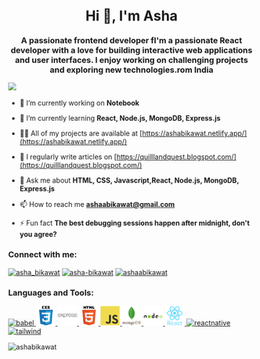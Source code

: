  <h1 align="center">Hi 👋, I'm Asha</h1>

<h3 align="center">A passionate frontend developer fI'm a passionate React developer with a love for building interactive web applications and user interfaces. I enjoy working on challenging projects and exploring new technologies.rom India</h3>

<img src = "https://media.licdn.com/dms/image/D4D16AQFHh24mXnMKBQ/profile-displaybackgroundimage-shrink_350_1400/0/1687498448704?e=1696464000&v=beta&t=Sw5WnyQIE6LgwzklJIzgzDFkmPeGA4NE8yXIO6GzMc0">

- 🔭 I’m currently working on **Notebook**

- 🌱 I’m currently learning **React, Node.js, MongoDB, Express.js**

- 👨‍💻 All of my projects are available at [https://ashabikawat.netlify.app/](https://ashabikawat.netlify.app/)

- 📝 I regularly write articles on [https://quilllandquest.blogspot.com/](https://quilllandquest.blogspot.com/)

- 💬 Ask me about **HTML, CSS, Javascript,React, Node.js, MongoDB, Express.js**

- 📫 How to reach me **ashaabikawat@gmail.com**

- ⚡ Fun fact **The best debugging sessions happen after midnight, don't you agree?**

<h3 align="left">Connect with me:</h3>
<p align="left">
<a href="https://twitter.com/asha_bikawat" target="blank"><img align="center" src="https://raw.githubusercontent.com/rahuldkjain/github-profile-readme-generator/master/src/images/icons/Social/twitter.svg" alt="asha_bikawat" height="30" width="40" /></a>
<a href="https://linkedin.com/in/asha-bikawat" target="blank"><img align="center" src="https://raw.githubusercontent.com/rahuldkjain/github-profile-readme-generator/master/src/images/icons/Social/linked-in-alt.svg" alt="asha-bikawat" height="30" width="40" /></a>
<a href="https://fb.com/ashaabikawat" target="blank"><img align="center" src="https://raw.githubusercontent.com/rahuldkjain/github-profile-readme-generator/master/src/images/icons/Social/facebook.svg" alt="ashaabikawat" height="30" width="40" /></a>
</p>

<h3 align="left">Languages and Tools:</h3>
<p align="left"> <a href="https://babeljs.io/" target="_blank" rel="noreferrer"> <img src="https://www.vectorlogo.zone/logos/babeljs/babeljs-icon.svg" alt="babel" width="40" height="40"/> </a> <a href="https://www.w3schools.com/css/" target="_blank" rel="noreferrer"> <img src="https://raw.githubusercontent.com/devicons/devicon/master/icons/css3/css3-original-wordmark.svg" alt="css3" width="40" height="40"/> </a> <a href="https://expressjs.com" target="_blank" rel="noreferrer"> <img src="https://raw.githubusercontent.com/devicons/devicon/master/icons/express/express-original-wordmark.svg" alt="express" width="40" height="40"/> </a> <a href="https://www.w3.org/html/" target="_blank" rel="noreferrer"> <img src="https://raw.githubusercontent.com/devicons/devicon/master/icons/html5/html5-original-wordmark.svg" alt="html5" width="40" height="40"/> </a> <a href="https://developer.mozilla.org/en-US/docs/Web/JavaScript" target="_blank" rel="noreferrer"> <img src="https://raw.githubusercontent.com/devicons/devicon/master/icons/javascript/javascript-original.svg" alt="javascript" width="40" height="40"/> </a> <a href="https://www.mongodb.com/" target="_blank" rel="noreferrer"> <img src="https://raw.githubusercontent.com/devicons/devicon/master/icons/mongodb/mongodb-original-wordmark.svg" alt="mongodb" width="40" height="40"/> </a> <a href="https://nodejs.org" target="_blank" rel="noreferrer"> <img src="https://raw.githubusercontent.com/devicons/devicon/master/icons/nodejs/nodejs-original-wordmark.svg" alt="nodejs" width="40" height="40"/> </a> <a href="https://reactjs.org/" target="_blank" rel="noreferrer"> <img src="https://raw.githubusercontent.com/devicons/devicon/master/icons/react/react-original-wordmark.svg" alt="react" width="40" height="40"/> </a> <a href="https://reactnative.dev/" target="_blank" rel="noreferrer"> <img src="https://reactnative.dev/img/header_logo.svg" alt="reactnative" width="40" height="40"/> </a> <a href="https://tailwindcss.com/" target="_blank" rel="noreferrer"> <img src="https://www.vectorlogo.zone/logos/tailwindcss/tailwindcss-icon.svg" alt="tailwind" width="40" height="40"/> </a> </p>

<p><img align="center" src="https://github-readme-stats.vercel.app/api/top-langs?username=ashabikawat&show_icons=true&locale=en&layout=compact" alt="ashabikawat" /></p>
